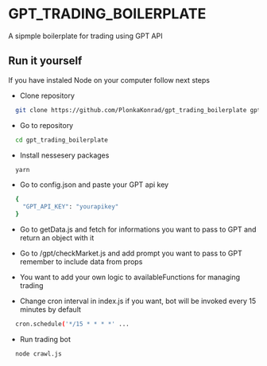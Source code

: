 
# GPT_TRADING_BOILERPLATE

A sipmple boilerplate for trading using GPT API






## Run it yourself

If you have instaled Node on your computer follow next steps


* Clone repository
```bash
  git clone https://github.com/PlonkaKonrad/gpt_trading_boilerplate gpt_trading_boilerplate
```
* Go to repository 
```bash
  cd gpt_trading_boilerplate 
```

* Install nessesery packages
```bash
  yarn 
```
* Go to  config.json and paste your GPT api key
```bash
  {
    "GPT_API_KEY": "yourapikey"
  }
```
* Go to  getData.js and fetch for informations you want to pass to GPT and return an object with it

* Go to /gpt/checkMarket.js and add prompt you want to pass to GPT remember to include data from props

* You want to add your own logic to availableFunctions for managing trading

* Change cron interval in index.js if you want, bot will be invoked every 15 minutes by default
```bash
  cron.schedule('*/15 * * * *' ...
```
* Run trading bot
```bash
  node crawl.js 
```

